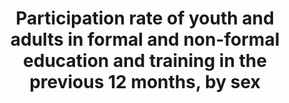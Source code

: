 ---
actual_indicator_available: Percentage of 16- to 65-year-olds enrolling in formal
  or nonformal programs during the past year, by sex, age group, and high/low income
  quartile
actual_indicator_available_description: "The first round of data collection in the\
  \ United States (officially known as the U.S. PIAAC Main Study) was conducted from\
  \ August 2011 through April 2012 with a nationally representative household sample\
  \ of 5,000 adults between the ages of 16 and 65. i4_3_1formal_total\t          Percentage\
  \ participating in formal education, total i4_3_1formal_male\t          Percentage\
  \ participating in formal education, males i4_3_1formal_female\t          Percentage\
  \ participating in formal education, females i4_3_1formal_24\t              Percentage\
  \ participating in formal education, less than age 25 i4_3_1formal_34\t        \
  \      Percentage participating in formal education, 25 to 34 i4_3_1formal_44  \
  \             Percentage participating in formal education, 35 to 44 i4_3_1formal_54\
  \               Percentage participating in formal education, 45 to 54 i4_3_1formal_65\t\
  \              Percentage participating in formal education, 55 to 65 i4_3_1formal_lowquartile\t\
  \  Percentage participating in formal education, lowest income quartile i4_3_1formal_midquartiles\
  \     Percentage participating in formal education, middle two income quartiles\
  \ i4_3_1formal_highquartile\t  Percentage participating in formal education, high\
  \ income quartile i4_3_1nonformal_total\t      Percentage participating in nonformal\
  \ education, total i4_3_1nonformal_male\t      Percentage participating in nonformal\
  \ education, males i4_3_1nonformal_female\t      Percentage participating in nonformal\
  \ education, females i4_3_1nonformal_24\t          Percentage participating in nonformal\
  \ education, less than age 25 i4_3_1nonformal_34\t          Percentage participating\
  \ in nonformal education, 25 to 34 i4_3_1nonformal_44\t          Percentage participating\
  \ in nonformal education, 35 to 44 i4_3_1nonformal_54\t          Percentage participating\
  \ in nonformal education, 45 to 54 i4_3_1nonformal_65\t          Percentage participating\
  \ in nonformal education, 55 to 65 i4_3_1nonformal_lowquartile\t  Percentage participating\
  \ in nonformal education, lowest income quartile i4_3_1nonformal_midquartiles  Percentage\
  \ participating in nonformal education, middle two income quartiles i4_3_1nonformal_highquartile\
  \ Percentage participating in nonformal education, high income quartile"
comments_and_limitations: Data subject to sampling errors.
computation_units: Percentage
data_non_statistical: false
date_metadata_updated: 11/2016
date_of_national_source_publication: 10/2013
disaggregation_categories: Sex, age group, income level
disaggregation_geography: National
goal_meta_link: http://unstats.un.org/sdgs/files/metadata-compilation/Metadata-Goal-4.pdf
graph_title: Percentage of persons in US ages 16 to 65 enrolling in formal educational
  programs during the past year
graph_type: bar
has_metadata: true
indicator: 4.3.1
indicator_definition: The percentage of youth and adults in a given age range (e.g.
  15-24 years, 25-64 years etc.) participating in formal or non-formal education or
  training in a given time period (e.g. last 12 months). Ideally, the indicator should
  be disaggregated by types of programme such as TVET, tertiary education, adult education
  and other relevant types and cover both formal and non-formal programmes.
indicator_name: Participation rate of youth and adults in formal and non-formal education
  and training in the previous 12 months, by sex
indicator_sort_order: 04-03-01
indicator_variable: i4_3_1formal_total
international_and_national_references: http://piaacgateway.com/
layout: indicator
national_geographical_coverage: United States
periodicity: Periodic
permalink: /4-3-1/
published: true
rationale_interpretation: The indicator measures youth and adults' access to education
  and training for a recent time period.
reporting_status: complete
scheduled_update_by_national_source: Unknown
sdg_goal: 4
source_active_1: true
source_agency_staff_email_1: tom.snyder@ed.gov
source_agency_staff_name_1: Tom Snyder
source_agency_survey_dataset_1: Organization for Economic Cooperation and Development
  (OECD), Program for the International Assessment of Adult Competencies (PIAAC),
  2012
source_notes_1: null
source_organisation_1: Organization for Economic Cooperation and Development (OECD),
  Program for the International Assessment of Adult Competencies (PIAAC), 2012
source_title_1: null
source_url_1: http://nces.ed.gov/surveys/piaac/ideuspiaac/
target: By 2030, ensure equal access for all women and men to affordable and quality
  technical, vocational and tertiary education, including university.
target_id: '4.3'
time_period: '2012'
title: Participation rate of youth and adults in formal and non-formal education and
  training in the previous 12 months, by sex
un_custodial_agency: 'UNESCO (Partnering Agencies: OECD, Eurostat, ILO)'
un_designated_tier: '2'
us_method_of_computation: Percentage of 16- to 65-year-olds enrolling in formal or
  nonformal programs during the past year based on data collected through PIAAC. Data
  are based on weighted percentage of respondents in the survey. Standard errors available
  upon request.
variable_description: null
variable_notes: null
---